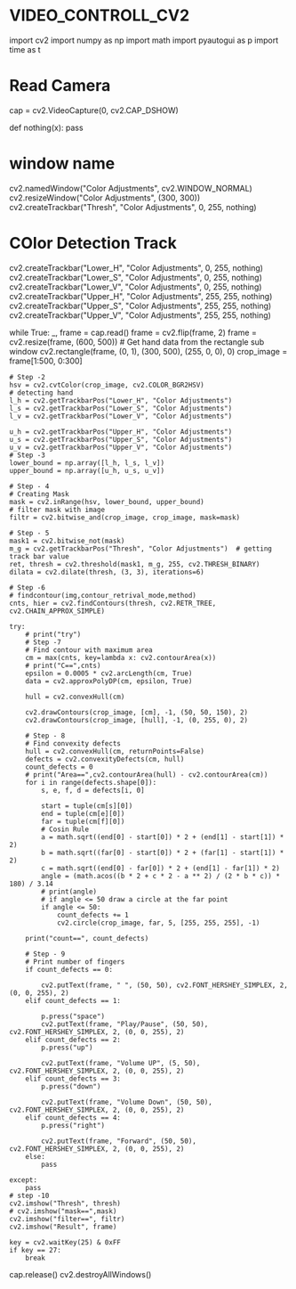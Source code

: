 # VIDEO_CONTROLL_CV2

import cv2
import numpy as np
import math
import pyautogui as p
import time as t

# Read Camera
cap = cv2.VideoCapture(0, cv2.CAP_DSHOW)


def nothing(x):
    pass


# window name
cv2.namedWindow("Color Adjustments", cv2.WINDOW_NORMAL)
cv2.resizeWindow("Color Adjustments", (300, 300))
cv2.createTrackbar("Thresh", "Color Adjustments", 0, 255, nothing)

# COlor Detection Track

cv2.createTrackbar("Lower_H", "Color Adjustments", 0, 255, nothing)
cv2.createTrackbar("Lower_S", "Color Adjustments", 0, 255, nothing)
cv2.createTrackbar("Lower_V", "Color Adjustments", 0, 255, nothing)
cv2.createTrackbar("Upper_H", "Color Adjustments", 255, 255, nothing)
cv2.createTrackbar("Upper_S", "Color Adjustments", 255, 255, nothing)
cv2.createTrackbar("Upper_V", "Color Adjustments", 255, 255, nothing)

while True:
    _, frame = cap.read()
    frame = cv2.flip(frame, 2)
    frame = cv2.resize(frame, (600, 500))
    # Get hand data from the rectangle sub window
    cv2.rectangle(frame, (0, 1), (300, 500), (255, 0, 0), 0)
    crop_image = frame[1:500, 0:300]

    # Step -2
    hsv = cv2.cvtColor(crop_image, cv2.COLOR_BGR2HSV)
    # detecting hand
    l_h = cv2.getTrackbarPos("Lower_H", "Color Adjustments")
    l_s = cv2.getTrackbarPos("Lower_S", "Color Adjustments")
    l_v = cv2.getTrackbarPos("Lower_V", "Color Adjustments")

    u_h = cv2.getTrackbarPos("Upper_H", "Color Adjustments")
    u_s = cv2.getTrackbarPos("Upper_S", "Color Adjustments")
    u_v = cv2.getTrackbarPos("Upper_V", "Color Adjustments")
    # Step -3
    lower_bound = np.array([l_h, l_s, l_v])
    upper_bound = np.array([u_h, u_s, u_v])

    # Step - 4
    # Creating Mask
    mask = cv2.inRange(hsv, lower_bound, upper_bound)
    # filter mask with image
    filtr = cv2.bitwise_and(crop_image, crop_image, mask=mask)

    # Step - 5
    mask1 = cv2.bitwise_not(mask)
    m_g = cv2.getTrackbarPos("Thresh", "Color Adjustments")  # getting track bar value
    ret, thresh = cv2.threshold(mask1, m_g, 255, cv2.THRESH_BINARY)
    dilata = cv2.dilate(thresh, (3, 3), iterations=6)

    # Step -6
    # findcontour(img,contour_retrival_mode,method)
    cnts, hier = cv2.findContours(thresh, cv2.RETR_TREE, cv2.CHAIN_APPROX_SIMPLE)

    try:
        # print("try")
        # Step -7
        # Find contour with maximum area
        cm = max(cnts, key=lambda x: cv2.contourArea(x))
        # print("C==",cnts)
        epsilon = 0.0005 * cv2.arcLength(cm, True)
        data = cv2.approxPolyDP(cm, epsilon, True)

        hull = cv2.convexHull(cm)

        cv2.drawContours(crop_image, [cm], -1, (50, 50, 150), 2)
        cv2.drawContours(crop_image, [hull], -1, (0, 255, 0), 2)

        # Step - 8
        # Find convexity defects
        hull = cv2.convexHull(cm, returnPoints=False)
        defects = cv2.convexityDefects(cm, hull)
        count_defects = 0
        # print("Area==",cv2.contourArea(hull) - cv2.contourArea(cm))
        for i in range(defects.shape[0]):
            s, e, f, d = defects[i, 0]

            start = tuple(cm[s][0])
            end = tuple(cm[e][0])
            far = tuple(cm[f][0])
            # Cosin Rule
            a = math.sqrt((end[0] - start[0]) * 2 + (end[1] - start[1]) * 2)
            b = math.sqrt((far[0] - start[0]) * 2 + (far[1] - start[1]) * 2)
            c = math.sqrt((end[0] - far[0]) * 2 + (end[1] - far[1]) * 2)
            angle = (math.acos((b * 2 + c * 2 - a ** 2) / (2 * b * c)) * 180) / 3.14
            # print(angle)
            # if angle <= 50 draw a circle at the far point
            if angle <= 50:
                count_defects += 1
                cv2.circle(crop_image, far, 5, [255, 255, 255], -1)

        print("count==", count_defects)

        # Step - 9
        # Print number of fingers
        if count_defects == 0:

            cv2.putText(frame, " ", (50, 50), cv2.FONT_HERSHEY_SIMPLEX, 2, (0, 0, 255), 2)
        elif count_defects == 1:

            p.press("space")
            cv2.putText(frame, "Play/Pause", (50, 50), cv2.FONT_HERSHEY_SIMPLEX, 2, (0, 0, 255), 2)
        elif count_defects == 2:
            p.press("up")

            cv2.putText(frame, "Volume UP", (5, 50), cv2.FONT_HERSHEY_SIMPLEX, 2, (0, 0, 255), 2)
        elif count_defects == 3:
            p.press("down")

            cv2.putText(frame, "Volume Down", (50, 50), cv2.FONT_HERSHEY_SIMPLEX, 2, (0, 0, 255), 2)
        elif count_defects == 4:
            p.press("right")

            cv2.putText(frame, "Forward", (50, 50), cv2.FONT_HERSHEY_SIMPLEX, 2, (0, 0, 255), 2)
        else:
            pass

    except:
        pass
    # step -10
    cv2.imshow("Thresh", thresh)
    # cv2.imshow("mask==",mask)
    cv2.imshow("filter==", filtr)
    cv2.imshow("Result", frame)

    key = cv2.waitKey(25) & 0xFF
    if key == 27:
        break
cap.release()
cv2.destroyAllWindows()
